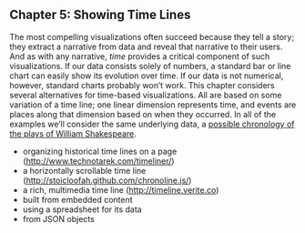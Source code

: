 ## Chapter 5: Showing Time Lines

The most compelling visualizations often succeed because they tell a story; they extract a narrative from data and reveal that narrative to their users. And as with any narrative, _time_ provides a critical component of such visualizations. If our data consists solely of numbers, a standard bar or line chart can easily show its evolution over time. If our data is not numerical, however, standard charts probably won’t work. This chapter considers several alternatives for time-based visualizations. All are based on some variation of a time line; one linear dimension represents time, and events are places along that dimension based on when they occurred. In all of the examples we’ll consider the same underlying data, a [possible chronology of the plays of William Shakespeare](http://en.wikipedia.org/wiki/Chronology_of_Shakespeare%27s_plays).

* organizing historical time lines on a page (http://www.technotarek.com/timeliner/)
* a horizontally scrollable time line (http://stoicloofah.github.com/chronoline.js/)
* a rich, multimedia time line (http://timeline.verite.co)
 * built from embedded content
 * using a spreadsheet for its data
 * from JSON objects
